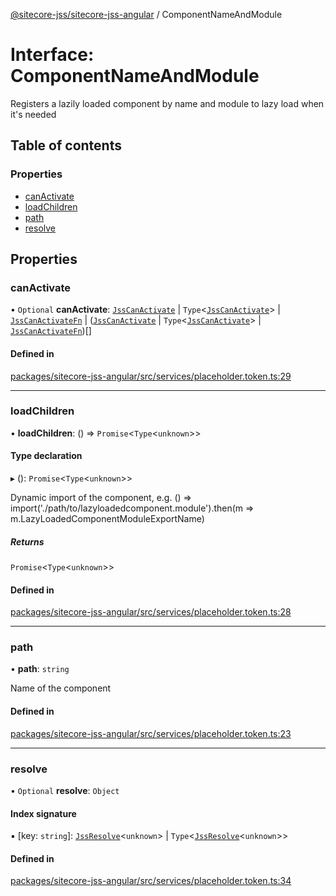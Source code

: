 [@sitecore-jss/sitecore-jss-angular](../README.md) / ComponentNameAndModule

# Interface: ComponentNameAndModule

Registers a lazily loaded component by name and module to lazy load when it's needed

## Table of contents

### Properties

- [canActivate](ComponentNameAndModule.md#canactivate)
- [loadChildren](ComponentNameAndModule.md#loadchildren)
- [path](ComponentNameAndModule.md#path)
- [resolve](ComponentNameAndModule.md#resolve)

## Properties

### canActivate

• `Optional` **canActivate**: [`JssCanActivate`](JssCanActivate.md) \| `Type`\<[`JssCanActivate`](JssCanActivate.md)\> \| [`JssCanActivateFn`](JssCanActivateFn.md) \| ([`JssCanActivate`](JssCanActivate.md) \| `Type`\<[`JssCanActivate`](JssCanActivate.md)\> \| [`JssCanActivateFn`](JssCanActivateFn.md))[]

#### Defined in

[packages/sitecore-jss-angular/src/services/placeholder.token.ts:29](https://github.com/Sitecore/jss/blob/cf179f5e0/packages/sitecore-jss-angular/src/services/placeholder.token.ts#L29)

___

### loadChildren

• **loadChildren**: () => `Promise`\<`Type`\<`unknown`\>\>

#### Type declaration

▸ (): `Promise`\<`Type`\<`unknown`\>\>

Dynamic import of the component,
e.g. () => import('./path/to/lazyloadedcomponent.module').then(m => m.LazyLoadedComponentModuleExportName)

##### Returns

`Promise`\<`Type`\<`unknown`\>\>

#### Defined in

[packages/sitecore-jss-angular/src/services/placeholder.token.ts:28](https://github.com/Sitecore/jss/blob/cf179f5e0/packages/sitecore-jss-angular/src/services/placeholder.token.ts#L28)

___

### path

• **path**: `string`

Name of the component

#### Defined in

[packages/sitecore-jss-angular/src/services/placeholder.token.ts:23](https://github.com/Sitecore/jss/blob/cf179f5e0/packages/sitecore-jss-angular/src/services/placeholder.token.ts#L23)

___

### resolve

• `Optional` **resolve**: `Object`

#### Index signature

▪ [key: `string`]: [`JssResolve`](JssResolve.md)\<`unknown`\> \| `Type`\<[`JssResolve`](JssResolve.md)\<`unknown`\>\>

#### Defined in

[packages/sitecore-jss-angular/src/services/placeholder.token.ts:34](https://github.com/Sitecore/jss/blob/cf179f5e0/packages/sitecore-jss-angular/src/services/placeholder.token.ts#L34)
